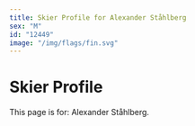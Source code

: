 ```yaml
---
title: Skier Profile for Alexander Ståhlberg
sex: "M"
id: "12449"
image: "/img/flags/fin.svg" 
---
```


# Skier Profile

This page is for: Alexander Ståhlberg.
    